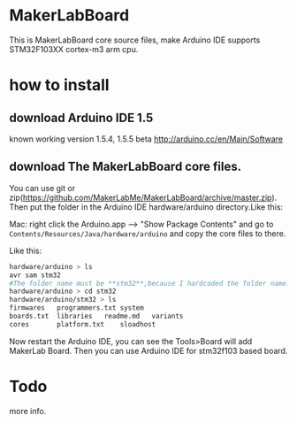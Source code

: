# MakerLabBoard
This is MakerLabBoard core source files, make Arduino IDE supports STM32F103XX cortex-m3 arm cpu.

# how to install
## download Arduino IDE 1.5
known working version 1.5.4, 1.5.5 beta
http://arduino.cc/en/Main/Software
## download The MakerLabBoard core files.
You can use git or 
zip(https://github.com/MakerLabMe/MakerLabBoard/archive/master.zip).
Then put the folder in the Arduino IDE hardware/arduino directory.Like this:

Mac: right click the Arduino.app --> "Show Package Contents" and go to `Contents/Resources/Java/hardware/arduino`
and copy the core files to there.

Like this:

```sh
hardware/arduino > ls    
avr	sam	stm32
#The folder name must be **stm32**,because I hardcoded the folder name.
hardware/arduino > cd stm32
hardware/arduino/stm32 > ls
firmwares	programmers.txt	system
boards.txt	libraries	readme.md	variants
cores		platform.txt	sloadhost
```

Now restart the Arduino IDE, you can see the Tools>Board will add MakerLab Board.
Then you can use Arduino IDE for stm32f103 based board.

# Todo
more info.
